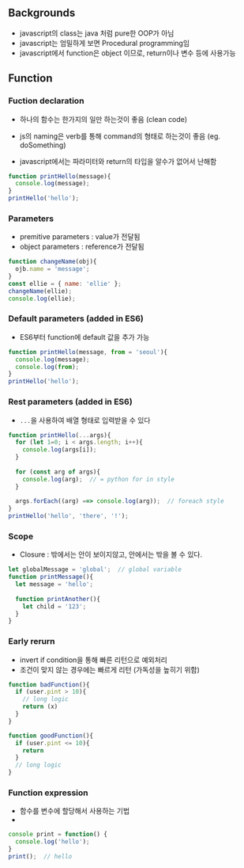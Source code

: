 ## Backgrounds
* javascript의 class는 java 처럼 pure한 OOP가 아님
* javascript는 엄밀하게 보면 Procedural programming임
* javascript에서 function은 object 이므로, return이나 변수 등에 사용가능

## Function
### Fuction declaration
* 하나의 함수는 한가지의 일만 하는것이 좋음 (clean code)
* js의 naming은 verb를 통해 command의 형태로 하는것이 좋음 (eg. doSomething)

* javascript에서는 파라미터와 return의 타입을 알수가 없어서 난해함

```javascript
function printHello(message){
  console.log(message);
}
printHello('hello');
```

### Parameters
* premitive parameters : value가 전달됨
* object parameters : reference가 전달됨

```javascript
function changeName(obj){
  ojb.name = 'message';
}
const ellie = { name: 'ellie' };
changeName(ellie);
console.log(ellie);
```

### Default parameters (added in ES6)
* ES6부터 function에 default 값을 추가 가능

```javascript
function printHello(message, from = 'seoul'){
  console.log(message);
  console.log(from);
}
printHello('hello');
```

### Rest parameters (added in ES6)
* `...`을 사용하여 배열 형태로 입력받을 수 있다

```javascript
function printHello(...args){
  for (let 1=0; i < args.length; i++){
    console.log(args[i]);
  }
  
  for (const arg of args){
    console.log(arg);  // = python for in style
  }
  
  args.forEach((arg) ==> console.log(arg));  // foreach style
}
printHello('hello', 'there', '!');
```

### Scope
* Closure : 밖에서는 안이 보이지않고, 안에서는 밖을 볼 수 있다.
```javascript
let globalMessage = 'global';  // global variable
function printMessage(){
  let message = 'hello';
  
  function printAnother(){
    let child = '123';
  }
}
```

### Early rerurn
* invert if condition을 통해 빠른 리턴으로 예외처리
* 조건이 맞지 않는 경우에는 빠르게 리턴 (가독성을 높히기 위함)

```javascript
function badFunction(){
  if (user.pint > 10){
    // long logic
    return (x)
  }
}

function goodFunction(){
  if (user.pint <= 10){
    return 
  }
  // long logic
}
```

### Function expression
* 함수를 변수에 할당해서 사용하는 기법
* 
```javascript
console print = function() {
  console.log('hello');
}
print();  // hello
```

